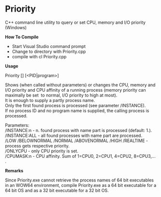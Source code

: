 # Priority
C++ command line utility to query or set CPU, memory and I/O priority (Windows)

<b>How To Compile</b>
- Start Visual Studio command prompt
- Change to directory with Priority.cpp
- compile with
    cl Priority.cpp  

<b>Usage</b>

Priority [<parameter>] [<PID|program>]

Shows (when called without parameters) or changes the CPU, memory and I/O priority and CPU affinity of a running process (memory priority can maximally be set  to normal, I/O priority to high at most).<br />
It is enough to supply a partly process name.<br />
Only the first found process is processed (see parameter /INSTANCE).<br />
If no process ID and no program name is supplied, the calling process is processed.<br />

Parameters:<br />
/INSTANCE:n - n. found process with name part is processed (default: 1.).<br />
/INSTANCE:ALL - all found processes with name part are processed.<br />
/LOW /BELOWNORMAL /NORMAL /ABOVENORMAL /HIGH /REALTIME - process gets respective priority.<br />
/ONLYCPU - only CPU priority is set.<br />
/CPUMASK:n - CPU affinity. Sum of 1=CPU0, 2=CPU1, 4=CPU2, 8=CPU3,... .<br />

<b>Remarks</b>

Since Priority.exe cannot retrieve the process names of 64 bit executables in an WOW64 environment, compile Priority.exe as a 64 bit executable for a 64 bit OS and as a 32 bit executable for a 32 bit OS.

